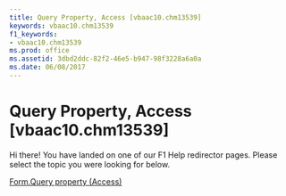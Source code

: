```yaml
---
title: Query Property, Access [vbaac10.chm13539]
keywords: vbaac10.chm13539
f1_keywords:
- vbaac10.chm13539
ms.prod: office
ms.assetid: 3dbd2ddc-82f2-46e5-b947-98f3228a6a0a
ms.date: 06/08/2017
---
```



# Query Property, Access [vbaac10.chm13539]

Hi there! You have landed on one of our F1 Help redirector pages. Please select the topic you were looking for below.

[Form.Query property (Access)](http://msdn.microsoft.com/library/fcef59f9-f405-0a05-f986-b29c2b0528de%28Office.15%29.aspx)

